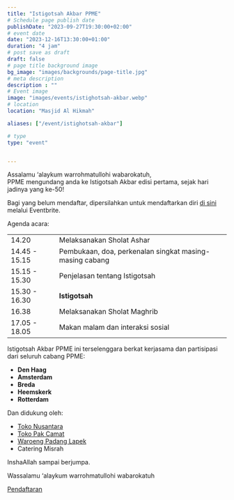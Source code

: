 ```yaml
---
title: "Istigotsah Akbar PPME"
# Schedule page publish date
publishDate: "2023-09-27T19:30:00+02:00"
# event date
date: "2023-12-16T13:30:00+01:00"
duration: "4 jam"
# post save as draft
draft: false
# page title background image
bg_image: "images/backgrounds/page-title.jpg"
# meta description
description : ""
# Event image
image: "images/events/istighotsah-akbar.webp"
# location
location: "Masjid Al Hikmah"

aliases: ["/event/istighotsah-akbar"]

# type
type: "event"


---
```

Assalamu ‘alaykum warrohmatullohi wabarokatuh,<br/>
PPME mengundang anda ke Istigotsah Akbar edisi pertama, sejak hari jadinya yang ke-50!

Bagi yang belum mendaftar, dipersilahkan untuk mendaftarkan diri [di sini](https://www.eventbrite.com/e/tickets-istigotsah-ppme-akbar-749016156487) melalui Eventbrite.

Agenda acara:




|   |   |
|--------|--|
| 14.20 | Melaksanakan Sholat Ashar   |
| 14.45 - 15.15 | Pembukaan, doa, perkenalan singkat masing-masing cabang |
| 15.15 - 15.30 | Penjelasan tentang Istigotsah |
| 15.30 - 16.30 | **Istigotsah** |
| 16.38 | Melaksanakan Sholat Maghrib |
| 17.05 - 18.05 | Makan malam dan interaksi sosial |


Istigotsah Akbar PPME ini terselenggara berkat kerjasama dan partisipasi dari seluruh cabang PPME:
* **Den Haag**
* **Amsterdam**
* **Breda**
* **Heemskerk**
* **Rotterdam**



Dan didukung oleh: 
* [Toko Nusantara](https://maps.app.goo.gl/dYph4DNJUhuyENzGA)
* [Toko Pak Camat](https://maps.app.goo.gl/A3YKBQkV9mxHypnU6)
* [Waroeng Padang Lapek](https://maps.app.goo.gl/kkEzvySUk3anfqJ5A)
* Catering Misrah

InshaAllah sampai berjumpa.

Wassalamu ‘alaykum warrohmatullohi wabarokatuh

<a class="btn btn-primary" href="https://www.eventbrite.com/e/tickets-istigotsah-ppme-akbar-749016156487" role="button">Pendaftaran</a>